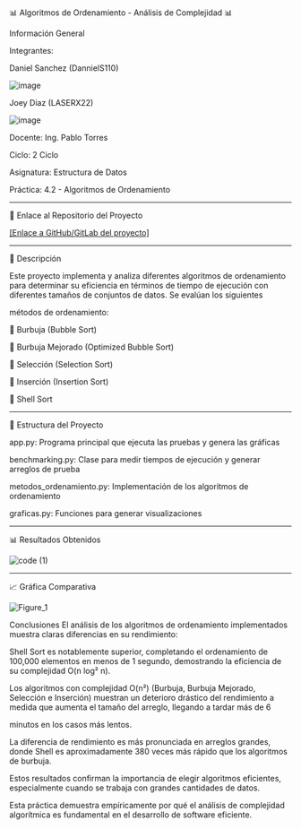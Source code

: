 📊 Algoritmos de Ordenamiento - Análisis de Complejidad 📊

Información General

Integrantes:

Daniel Sanchez (DannielS110)    

![image](https://github.com/user-attachments/assets/ad8f5e09-5867-431e-9560-4dcf929f34a0)



Joey Diaz (LASERX22)         

![image](https://github.com/user-attachments/assets/152285df-e4ce-440f-b527-0e3b9ff8d5ba)



Docente: Ing. Pablo Torres

Ciclo: 2 Ciclo


Asignatura: Estructura de Datos

Práctica: 4.2 - Algoritmos de Ordenamiento

----------------------------------------------------------------------------------------------
🔗 Enlace al Repositorio del Proyecto

[[Enlace a GitHub/GitLab del proyecto]
](https://github.com/DannielS110/Algoritmos_de_Ordenamiento-)

----------------------------------------------------------------------------------------------

📝 Descripción

Este proyecto implementa y analiza diferentes algoritmos de ordenamiento para determinar su eficiencia en términos de tiempo de ejecución con diferentes tamaños de conjuntos de datos. Se evalúan los siguientes 

métodos de ordenamiento:

🔄 Burbuja (Bubble Sort)

🔄 Burbuja Mejorado (Optimized Bubble Sort)

🔄 Selección (Selection Sort)

🔄 Inserción (Insertion Sort)

🔄 Shell Sort

----------------------------------------------------------------------------------------------

📂 Estructura del Proyecto

app.py: Programa principal que ejecuta las pruebas y genera las gráficas

benchmarking.py: Clase para medir tiempos de ejecución y generar arreglos de prueba

metodos_ordenamiento.py: Implementación de los algoritmos de ordenamiento

graficas.py: Funciones para generar visualizaciones

----------------------------------------------------------------------------------------------

📊 Resultados Obtenidos


![code (1)](https://github.com/user-attachments/assets/e80b97f0-3433-4cc2-bfd1-2522899ee248)

----------------------------------------------------------------------------------------------


📈 Gráfica Comparativa


![Figure_1](https://github.com/user-attachments/assets/62342886-fcd1-4efc-aa3b-946955cca341)

Conclusiones
El análisis de los algoritmos de ordenamiento implementados muestra claras diferencias en su rendimiento:

Shell Sort es notablemente superior, completando el ordenamiento de 100,000 elementos en menos de 1 segundo, demostrando la eficiencia de su complejidad O(n log² n).

Los algoritmos con complejidad O(n²) (Burbuja, Burbuja Mejorado, Selección e Inserción) muestran un deterioro drástico del rendimiento a medida que aumenta el tamaño del arreglo, llegando a tardar más de 6 

minutos en los casos más lentos.

La diferencia de rendimiento es más pronunciada en arreglos grandes, donde Shell es aproximadamente 380 veces más rápido que los algoritmos de burbuja.

Estos resultados confirman la importancia de elegir algoritmos eficientes, especialmente cuando se trabaja con grandes cantidades de datos.

Esta práctica demuestra empíricamente por qué el análisis de complejidad algorítmica es fundamental en el desarrollo de software eficiente.


